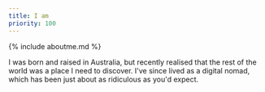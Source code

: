 ```yaml
---
title: I am
priority: 100
---
```

{% include aboutme.md %}

I was born and raised in Australia, but recently realised that the rest of the world was a place I need to discover. I've since lived as a digital nomad, which has been just about as ridiculous as you'd expect.
